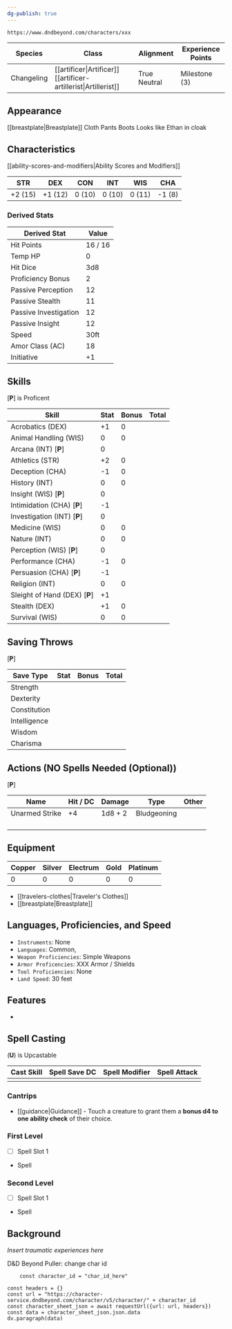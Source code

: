 ```yaml
---
dg-publish: true
---
```

	https://www.dndbeyond.com/characters/xxx

| Species    | Class                                                           | Alignment    | Experience Points |
| ---------- | --------------------------------------------------------------- | ------------ | ----------------- |
| Changeling | [[artificer\|Artificer]] [[artificer-artillerist\|Artillerist]] | True Neutral | Milestone (3)     |
## Appearance


[[breastplate|Breastplate]]
Cloth Pants
Boots
Looks like Ethan in cloak
## Characteristics
[[ability-scores-and-modifiers|Ability Scores and Modifiers]]

| STR     | DEX     | CON    | INT    | WIS    | CHA    |
| ------- | ------- | ------ | ------ | ------ | ------ |
| +2 (15) | +1 (12) | 0 (10) | 0 (10) | 0 (11) | -1 (8) |

### Derived Stats

| Derived Stat          | Value   |
| --------------------- | ------- |
| Hit Points            | 16 / 16 |
| Temp HP               | 0       |
| Hit Dice              | 3d8     |
| Proficiency Bonus     | 2       |
| Passive Perception    | 12      |
| Passive Stealth       | 11      |
| Passive Investigation | 12      |
| Passive Insight       | 12      |
| Speed                 | 30ft    |
| Amor Class (AC)       | 18      |
| Initiative            | +1      |

## Skills
[**P**] is Proficent

| Skill                         | Stat | Bonus | Total |
| ----------------------------- | ---- | ----- | ----- |
| Acrobatics (DEX)              | +1   | 0     |       |
| Animal Handling (WIS)         | 0    | 0     |       |
| Arcana (INT) [**P**]          | 0    |       |       |
| Athletics (STR)               | +2   | 0     |       |
| Deception (CHA)               | -1   | 0     |       |
| History (INT)                 | 0    | 0     |       |
| Insight (WIS) [**P**]         | 0    |       |       |
| Intimidation (CHA) [**P**]    | -1   |       |       |
| Investigation (INT) [**P**]   | 0    |       |       |
| Medicine (WIS)                | 0    | 0     |       |
| Nature (INT)                  | 0    | 0     |       |
| Perception (WIS) [**P**]      | 0    |       |       |
| Performance (CHA)             | -1   | 0     |       |
| Persuasion (CHA) [**P**]      | -1   |       |       |
| Religion (INT)                | 0    | 0     |       |
| Sleight of Hand (DEX) [**P**] | +1   |       |       |
| Stealth (DEX)                 | +1   | 0     |       |
| Survival (WIS)                | 0    | 0     |       |

## Saving Throws
[**P**]

| Save Type    | Stat | Bonus | Total |
| ------------ | ---- | ----- | ----- |
| Strength     |      |       |       |
| Dexterity    |      |       |       |
| Constitution |      |       |       |
| Intelligence |      |       |       |
| Wisdom       |      |       |       |
| Charisma     |      |       |       |

## Actions (NO Spells Needed (Optional))
[**P**]

| Name           | Hit / DC | Damage  | Type        | Other |
| -------------- | -------- | ------- | ----------- | ----- |
| Unarmed Strike | +4       | 1d8 + 2 | Bludgeoning |       |
|                |          |         |             |       |
|                |          |         |             |       |
|                |          |         |             |       |
|                |          |         |             |       |

## Equipment

| Copper | Silver | Electrum | Gold | Platinum |
| ------ | ------ | -------- | ---- | -------- |
| 0      | 0      | 0        | 0    | 0        |

* [[travelers-clothes|Traveler's Clothes]]
* [[breastplate|Breastplate]]

## Languages, Proficiencies, and Speed

* `Instruments`: None
* `Languages`: Common, 
* `Weapon Proficiencies`: Simple Weapons
* `Armor Proficencies`: XXX Armor / Shields
* `Tool Proficiencies`: None
* `Land Speed`: 30 feet

## Features

* 

## Spell Casting
(**U**) is Upcastable

| Cast Skill | Spell Save DC | Spell Modifier | Spell Attack |
| ---------- | ------------- | -------------- | ------------ |
|            |               |                |              |

### Cantrips

* [[guidance|Guidance]] - Touch a creature to grant them a **bonus d4 to one ability check** of their choice.

### First Level

* [ ] Spell Slot 1
* Spell

### Second Level

* [ ] Spell Slot 1
* Spell

## Background

*Insert traumatic experiences here*


D&D Beyond Puller: change char id
```dataviewjs
	const character_id = "char_id_here"

const headers = {}
const url = "https://character-service.dndbeyond.com/character/v5/character/" + character_id
const character_sheet_json = await requestUrl({url: url, headers})
const data = character_sheet_json.json.data
dv.paragraph(data)
```
